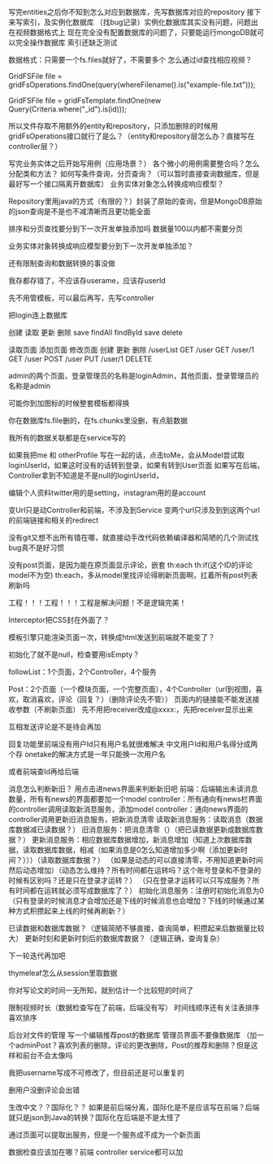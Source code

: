 写完entities之后你不知到怎么对应到数据库，先写数据库对应的repository
接下来写索引，及实例化数据库
（找bug记录）实例化数据库其实没有问题，问题出在视频数据格式上
现在完全没有配置数据库的问题了，只要能运行mongoDB就可以完全操作数据库
索引还缺乏测试

数据格式：只需要一个fs.files就好了，不需要多个
怎么通过id查找相应视频？

GridFSFile file = gridFsOperations.findOne(query(whereFilename().is("example-file.txt")));

GridFSFile file = gridFsTemplate.findOne(new Query(Criteria.where("_id").is(id)));

所以文件存取不用额外的entity和repository，只添加删除的时候用gridFsOperations接口就行了是么？（entity和repository层怎么办？直接写在controller层？）


写完业务实体之后开始写用例（应用场景？）
各个微小的用例需要整合吗？怎么分配类和方法？
如何写条件查询，分页查询？（可以暂时直接查询数据库，但是最好写一个接口隔离开数据库）
业务实体对象怎么转换成响应模型？


Repository里用java的方式（有限的？）封装了原始的查询，但是MongoDB原始的json查询是不是也不减清晰而且更功能全面

排序和分页查找要分到下一次开发单独添加吗
数据量100以内都不需要分页

业务实体对象转换成响应模型要分到下一次开发单独添加？


还有限制查询和数据转换的事没做

我存都存错了，不应该存userame，应该存userId


先不用管模板，可以最后再写，先写controller

把login连上数据库

创建 读取             更新 删除
save findAll findById save delete

读取页面        添加页面     修改页面       创建         更新          删除
/userList GET   /user GET   /user/1 GET    /user POST   /user PUT    /user/1 DELETE


admin的两个页面，登录管理员的名称是loginAdmin，其他页面，登录管理员的名称是admin


可能你到加图标的时候整套模板都得换

你在数据库fs.file删的，在fs.chunks里没删，有点脏数据


我所有的数据关联都是在service写的

如果我把me 和 otherProfile 写在一起的话，点击toMe，会从Model尝试取loginUserId，如果这时没有的话转到登录，如果有转到User页面
如果写在后端，Controller拿到不知道是不是null的loginUserId，

编辑个人资料twitter用的是setting，instagram用的是account

变Url只是动Controller和前端，不涉及到Service
变两个url只涉及到到这两个url的前端链接和相关的redirect

没有git又想不出所有错在哪，就直接动手改代码依赖编译器和简陋的几个测试找bug真不是好习惯

没有post页面，是因为能在原页面显示评论，嵌套 th:each th:if(这个ID的评论model不为空) th:each，多从model里找评论得刷新页面啊，扛着所有post列表刷新吗


工程！！！工程！！！工程是解决问题！不是逻辑完美！

Interceptor把CSS封在外面了？


模板引擎只能渲染页面一次，转换成html发送到前端就不能变了？

初始化了就不是null，检查要用isEmpty？


followList：1个页面，2个Controller，4个服务

Post：2个页面（一个模块页面，一个完整页面），4个Controller（url到视图，喜欢，取消喜欢，评论（回复？）（删除评论先不管））
页面内的链接能不能发送接收参数（不刷新页面）
先不用把receiver改成@xxxx:，先把receiver显示出来

互相发送评论是不是待会再加



回复功能里前端没有用户Id只有用户名就很难解决
中文用户Id和用户名得分成两个存
onetake的解决方式是一年只能换一次用户名

或者前端查Id再给后端

消息怎么判断新旧？
用点击进news界面来判断新旧吧
前端：后端输出未读消息数量，所有有news的界面都要加一个model
controller：所有通向有news栏界面的controller调用读取新消息服务，添加model
controller：通向news界面的controller调用更新旧消息服务，把新消息清零
读取新消息服务：读取消息（数据库数据减已读数据？）
旧消息服务：把消息清零（）（把已读数据更新成数据库数据？）
更新消息服务：相应数据库数据增加，新消息增加（知道上次数据库数据，读取数据库数据，相减（如果消息是0怎么知道增加多少啊（添加更新时间？）））（读取数据库数据？）
（如果是动态的可以直接清零，不用知道更新时间然后动态增加）（动态怎么维持？所有时间都在运转吗？这个账号登录和不登录的时候有区别吗？还是只在登录才运转？）
（只在登录才运转可以只写成服务？所有时间都在运转就必须写成数据库了？）
初始化消息服务：注册时初始化消息为0
（只有登录的时候消息才会增加还是下线的时候消息也会增加？下线的时候通过某种方式积攒起来上线的时候再刷新？）

已读数据和数据库数据？（逻辑简陋不够直接，查询简单，积攒起来后数据量比较大）
更新时刻和更新时刻后的数据库数据？（逻辑正确，查询复杂）

下一轮迭代再加吧

thymeleaf怎么从session里取数据


你对写论文的时间一无所知，就别估计一个比较短的时间了



限制视频时长（数据检查写在了前端，后端没有写）
时间线顺序还有关注表排序喜欢排序

后台对文件的管理
写一个编辑推荐post的数据库
管理员界面不要像数据库
（加一个adminPost？喜欢列表的删除，评论的更改删除，Post的推荐和删除？但是这样和前台不会太像吗



我把username写成不可修改了，但目前还是可以重复的


删用户没删评论会出错

生改中文？？国际化？？
如果是前后端分离，国际化是不是应该写在前端？后端就只是json到Java的转换？国际化在后端是不是太怪了


通过页面可以提取出服务，但是一个服务成不成为一个新页面


数据检查应该加在哪？前端 controller service都可以加
